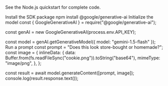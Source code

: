 See the Node.js quickstart for complete code.

Install the SDK package
npm install @google/generative-ai
Initialize the model
const { GoogleGenerativeAI } = require("@google/generative-ai");

const genAI = new GoogleGenerativeAI(process.env.API_KEY);

const model = genAI.getGenerativeModel({ model: "gemini-1.5-flash" });
Run a prompt
const prompt = "Does this look store-bought or homemade?";
const image = {
  inlineData: {
    data: Buffer.from(fs.readFileSync("cookie.png")).toString("base64"),
    mimeType: "image/png",
  },
};

const result = await model.generateContent([prompt, image]);
console.log(result.response.text());

